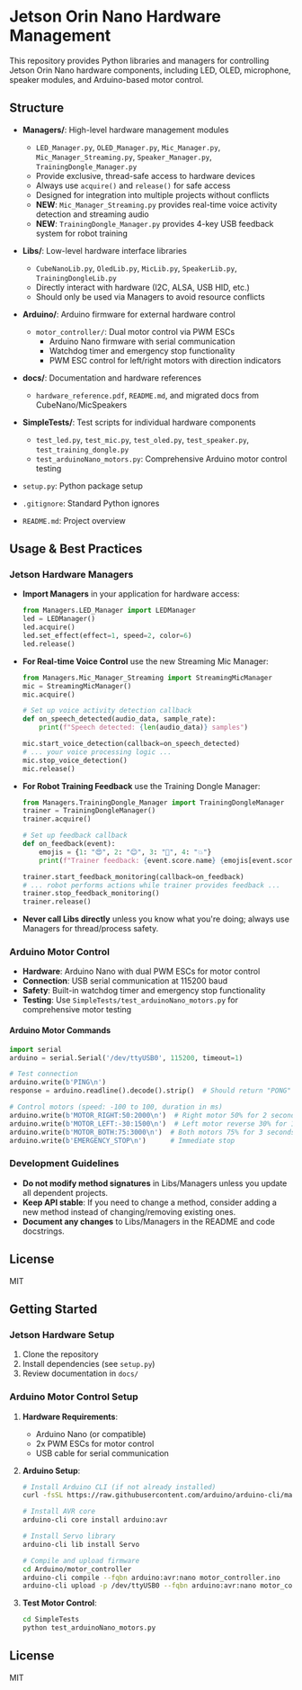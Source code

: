 
# Jetson Orin Nano Hardware Management

This repository provides Python libraries and managers for controlling Jetson Orin Nano hardware components, including LED, OLED, microphone, speaker modules, and Arduino-based motor control.


## Structure

- **Managers/**: High-level hardware management modules
	- `LED_Manager.py`, `OLED_Manager.py`, `Mic_Manager.py`, `Mic_Manager_Streaming.py`, `Speaker_Manager.py`, `TrainingDongle_Manager.py`
	- Provide exclusive, thread-safe access to hardware devices
	- Always use `acquire()` and `release()` for safe access
	- Designed for integration into multiple projects without conflicts
	- **NEW**: `Mic_Manager_Streaming.py` provides real-time voice activity detection and streaming audio
	- **NEW**: `TrainingDongle_Manager.py` provides 4-key USB feedback system for robot training

- **Libs/**: Low-level hardware interface libraries
	- `CubeNanoLib.py`, `OledLib.py`, `MicLib.py`, `SpeakerLib.py`, `TrainingDongleLib.py`
	- Directly interact with hardware (I2C, ALSA, USB HID, etc.)
	- Should only be used via Managers to avoid resource conflicts

- **Arduino/**: Arduino firmware for external hardware control
	- `motor_controller/`: Dual motor control via PWM ESCs
		- Arduino Nano firmware with serial communication
		- Watchdog timer and emergency stop functionality
		- PWM ESC control for left/right motors with direction indicators

- **docs/**: Documentation and hardware references
	- `hardware_reference.pdf`, `README.md`, and migrated docs from CubeNano/MicSpeakers
- **SimpleTests/**: Test scripts for individual hardware components
	- `test_led.py`, `test_mic.py`, `test_oled.py`, `test_speaker.py`, `test_training_dongle.py`
	- `test_arduinoNano_motors.py`: Comprehensive Arduino motor control testing
- `setup.py`: Python package setup
- `.gitignore`: Standard Python ignores
- `README.md`: Project overview

## Usage & Best Practices

### Jetson Hardware Managers
- **Import Managers** in your application for hardware access:
	```python
	from Managers.LED_Manager import LEDManager
	led = LEDManager()
	led.acquire()
	led.set_effect(effect=1, speed=2, color=6)
	led.release()
	```
- **For Real-time Voice Control** use the new Streaming Mic Manager:
	```python
	from Managers.Mic_Manager_Streaming import StreamingMicManager
	mic = StreamingMicManager()
	mic.acquire()
	
	# Set up voice activity detection callback
	def on_speech_detected(audio_data, sample_rate):
		print(f"Speech detected: {len(audio_data)} samples")
	
	mic.start_voice_detection(callback=on_speech_detected)
	# ... your voice processing logic ...
	mic.stop_voice_detection()
	mic.release()
	```
- **For Robot Training Feedback** use the Training Dongle Manager:
	```python
	from Managers.TrainingDongle_Manager import TrainingDongleManager
	trainer = TrainingDongleManager()
	trainer.acquire()
	
	# Set up feedback callback  
	def on_feedback(event):
		emojis = {1: "😍", 2: "😊", 3: "😬", 4: "💥"}
		print(f"Trainer feedback: {event.score.name} {emojis[event.score.value]} (Key {event.key_number})")
	
	trainer.start_feedback_monitoring(callback=on_feedback)
	# ... robot performs actions while trainer provides feedback ...
	trainer.stop_feedback_monitoring()
	trainer.release()
	```
- **Never call Libs directly** unless you know what you're doing; always use Managers for thread/process safety.

### Arduino Motor Control
- **Hardware**: Arduino Nano with dual PWM ESCs for motor control
- **Connection**: USB serial communication at 115200 baud
- **Safety**: Built-in watchdog timer and emergency stop functionality
- **Testing**: Use `SimpleTests/test_arduinoNano_motors.py` for comprehensive motor testing

#### Arduino Motor Commands
```python
import serial
arduino = serial.Serial('/dev/ttyUSB0', 115200, timeout=1)

# Test connection
arduino.write(b'PING\n')
response = arduino.readline().decode().strip()  # Should return "PONG"

# Control motors (speed: -100 to 100, duration in ms)
arduino.write(b'MOTOR_RIGHT:50:2000\n')  # Right motor 50% for 2 seconds
arduino.write(b'MOTOR_LEFT:-30:1500\n')  # Left motor reverse 30% for 1.5 seconds
arduino.write(b'MOTOR_BOTH:75:3000\n')  # Both motors 75% for 3 seconds
arduino.write(b'EMERGENCY_STOP\n')      # Immediate stop
```

### Development Guidelines
- **Do not modify method signatures** in Libs/Managers unless you update all dependent projects.
- **Keep API stable**: If you need to change a method, consider adding a new method instead of changing/removing existing ones.
- **Document any changes** to Libs/Managers in the README and code docstrings.

## License
MIT

## Getting Started

### Jetson Hardware Setup
1. Clone the repository
2. Install dependencies (see `setup.py`)
3. Review documentation in `docs/`

### Arduino Motor Control Setup
1. **Hardware Requirements**:
   - Arduino Nano (or compatible)
   - 2x PWM ESCs for motor control
   - USB cable for serial communication

2. **Arduino Setup**:
   ```bash
   # Install Arduino CLI (if not already installed)
   curl -fsSL https://raw.githubusercontent.com/arduino/arduino-cli/master/install.sh | sh
   
   # Install AVR core
   arduino-cli core install arduino:avr
   
   # Install Servo library
   arduino-cli lib install Servo
   
   # Compile and upload firmware
   cd Arduino/motor_controller
   arduino-cli compile --fqbn arduino:avr:nano motor_controller.ino
   arduino-cli upload -p /dev/ttyUSB0 --fqbn arduino:avr:nano motor_controller.ino
   ```

3. **Test Motor Control**:
   ```bash
   cd SimpleTests
   python test_arduinoNano_motors.py
   ```

## License

MIT
